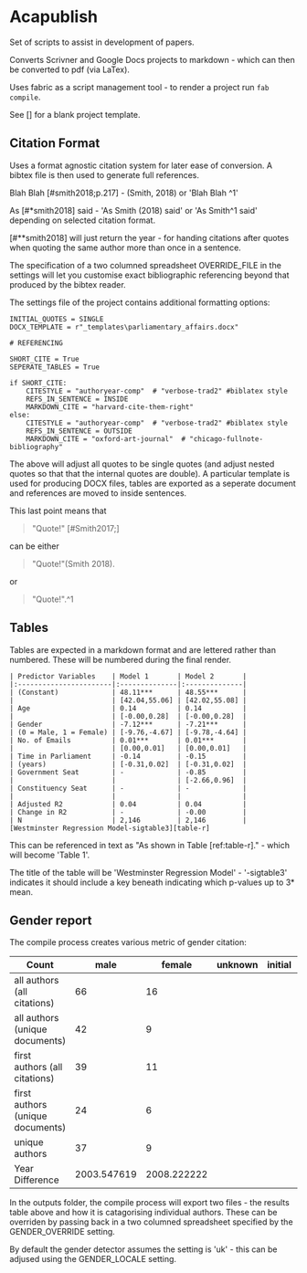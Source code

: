 # Acapublish

Set of scripts to assist in development of papers.

Converts Scrivner and Google Docs projects to markdown - which can then be converted to pdf (via LaTex).

Uses fabric as a script management tool - to render a project run ```fab compile```.

See [] for a blank project template. 

## Citation Format

Uses a format agnostic citation system for later ease of conversion. A bibtex file is then used to generate full references.

Blah Blah [#smith2018;p.217] - (Smith, 2018) or 'Blah Blah ^1'

As [#*smith2018] said - 'As Smith (2018) said' or 'As Smith^1 said' depending on selected citation format. 

[#**smith2018] will just return the year - for handing citations after quotes when quoting the same author more than once in a sentence. 

The specification of a two columned spreadsheet OVERRIDE_FILE in the settings will let you customise exact bibliographic referencing beyond that produced by the bibtex reader.

The settings file of the project contains additional formatting options:

```
INITIAL_QUOTES = SINGLE
DOCX_TEMPLATE = r"_templates\parliamentary_affairs.docx"

# REFERENCING

SHORT_CITE = True
SEPERATE_TABLES = True

if SHORT_CITE:
    CITESTYLE = "authoryear-comp"  # "verbose-trad2" #biblatex style
    REFS_IN_SENTENCE = INSIDE
    MARKDOWN_CITE = "harvard-cite-them-right"
else:
    CITESTYLE = "authoryear-comp"  # "verbose-trad2" #biblatex style
    REFS_IN_SENTENCE = OUTSIDE
    MARKDOWN_CITE = "oxford-art-journal"  # "chicago-fullnote-bibliography"
```

The above will adjust all quotes to be single quotes (and adjust nested quotes so that that the internal quotes are double). A particular template is used for producing DOCX files, tables are exported as a seperate document and references are moved to inside sentences.

This last point means that

>"Quote!" [#Smith2017;]

can be either 

>"Quote!"(Smith 2018).

or 

>"Quote!".^1

## Tables

Tables are expected in a markdown format and are lettered rather than numbered. These will be numbered during the final render. 

```
| Predictor Variables    | Model 1       | Model 2       |
|:-----------------------|:--------------|:--------------|
| (Constant)             | 48.11***      | 48.55***      |
|                        | [42.04,55.06] | [42.02,55.08] |
| Age                    | 0.14          | 0.14          |
|                        | [-0.00,0.28]  | [-0.00,0.28]  |
| Gender                 | -7.12***      | -7.21***      |
| (0 = Male, 1 = Female) | [-9.76,-4.67] | [-9.78,-4.64] |
| No. of Emails          | 0.01***       | 0.01***       |
|                        | [0.00,0.01]   | [0.00,0.01]   |
| Time in Parliament     | -0.14         | -0.15         |
| (years)                | [-0.31,0.02]  | [-0.31,0.02]  |
| Government Seat        | -             | -0.85         |
|                        |               | [-2.66,0.96]  |
| Constituency Seat      | -             | -             |
|                        |               |               |
| Adjusted R2            | 0.04          | 0.04          |
| Change in R2           | -             | -0.00         |
| N                      | 2,146         | 2,146         |
[Westminster Regression Model-sigtable3][table-r]
```

This can be referenced in text as "As shown in Table [ref:table-r]." - which will become 'Table 1'. 

The title of the table will be 'Westminster Regression Model' - '-sigtable3' indicates it should include a key beneath indicating which p-values up to 3* mean.

## Gender report

The compile process creates various metric of gender citation:

| Count                            | male        | female      | unknown | initial | ratio       |
|----------------------------------|-------------|-------------|---------|---------|-------------|
| all authors (all citations)      | 66          | 16          |         |         | 19.51       |
| all authors (unique documents)   | 42          | 9           |         |         | 17.65       |
| first authors (all citations)    | 39          | 11          |         |         | 22          |
| first authors (unique documents) | 24          | 6           |         |         | 20          |
| unique authors                   | 37          | 9           |         |         | 19.57       |
| Year Difference                  | 2003.547619 | 2008.222222 |         |         | 4.674603175 |


In the outputs folder, the compile process will export two files - the results table above and how it is catagorising individual authors. These can be overriden by passing back in a two columned spreadsheet specified by the GENDER_OVERRIDE setting.

By default the gender detector assumes the setting is 'uk' - this can be adjused using the GENDER_LOCALE setting.